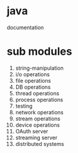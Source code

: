 # java
documentation

# sub modules

  1. string-manipulation
  2. i/o operations
  3. file operations
  4. DB operations
  5. thread operations
  6. process operations
  7. testing
  8. network operations
  9. stream operations
  10. device operations
  11. OAuth server
  12. streaming server
  13. distributed systems
